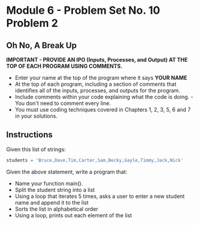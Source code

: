 # Module 6 - Problem Set No. 10 Problem 2

## Oh No, A Break Up

**IMPORTANT - PROVIDE AN IPO (Inputs, Processes, and Output) AT THE TOP OF EACH PROGRAM USING COMMENTS.**

- Enter your name at the top of the program where it says **YOUR NAME**
- At the top of each program, including a section of comments that identifies all of the inputs, processes, and outputs for the program.
- Include comments within your code explaining what the code is doing. - You don't need to comment every line.
- You must use coding techniques covered in Chapters 1, 2, 3, 5, 6 and 7 in your solutions.

## Instructions

Given this list of strings:

```Python
students = 'Bruce,Dave,Tim,Carter,Sam,Becky,Gayle,Timmy,Jack,Nick'
```

Given the above statement, write a program that:

- Name your function main().
- Split the student string into a list
- Using a loop that iterates 5 times, asks a user to enter a new student name and append it to the list
- Sorts the list in alphabetical order
- Using a loop, prints out each element of the list
